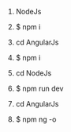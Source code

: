 1. NodeJs
2. $ npm i
3. cd AngularJs
4. $ npm i    

5. cd NodeJs
6. $ npm run dev
7. cd AngularJs
8. $ npm ng -o
